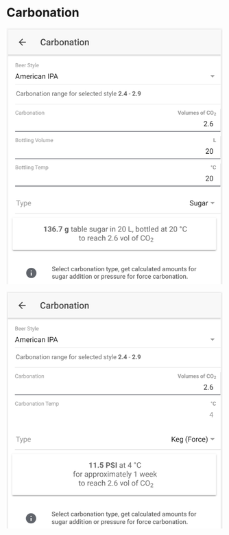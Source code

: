 # Carbonation

![Calculate sugar amount when carbonating with sugar](../.gitbook/assets/image%20%2822%29.png)

![Calculate carbonation preassure when force carbonating](../.gitbook/assets/image%20%2844%29.png)

